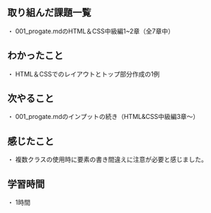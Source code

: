 ## 取り組んだ課題一覧
・ 001_progate.mdのHTML＆CSS中級編1~2章（全7章中）
## わかったこと
  ・ HTML＆CSSでのレイアウトとトップ部分作成の1例
## 次やること
・ 001_progate.mdのインプットの続き（HTML&CSS中級編3章～）
## 感じたこと
・ 複数クラスの使用時に要素の書き間違えに注意が必要と感じました。
## 学習時間
・ 1時間
